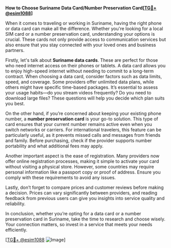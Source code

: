 **How to Choose Suriname Data Card/Number Preservation Card[[TG💪+ @esim1088](https://t.me/s/esim1088)]**

When it comes to traveling or working in Suriname, having the right phone or data card can make all the difference. Whether you're looking for a local SIM card or a number preservation card, understanding your options is crucial. These cards not only provide access to communication services but also ensure that you stay connected with your loved ones and business partners.

Firstly, let's talk about **Suriname data cards**. These are perfect for those who need internet access on their phones or tablets. A data card allows you to enjoy high-speed internet without needing to commit to a long-term contract. When choosing a data card, consider factors such as data limits, speed, and coverage. Some providers offer unlimited data plans, while others might have specific time-based packages. It’s essential to assess your usage habits—do you stream videos frequently? Do you need to download large files? These questions will help you decide which plan suits you best.

On the other hand, if you’re concerned about keeping your existing phone number, a **number preservation card** is your go-to solution. This type of card ensures that your current number remains active even when you switch networks or carriers. For international travelers, this feature can be particularly useful, as it prevents missed calls and messages from friends and family. Before purchasing, check if the provider supports number portability and what additional fees may apply.

Another important aspect is the ease of registration. Many providers now offer online registration processes, making it simple to activate your card without visiting a physical store. However, some countries may require personal information like a passport copy or proof of address. Ensure you comply with these requirements to avoid any issues.

Lastly, don’t forget to compare prices and customer reviews before making a decision. Prices can vary significantly between providers, and reading feedback from previous users can give you insights into service quality and reliability.

In conclusion, whether you’re opting for a data card or a number preservation card in Suriname, take the time to research and choose wisely. Your connection matters, so invest in a service that meets your needs efficiently. 

[[TG💪+ @esim1088](https://t.me/s/esim1088) ![Image](https://i.postimg.cc/Y0z9fWf4/image.png)]